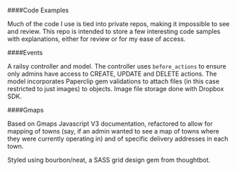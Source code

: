 ####Code Examples

Much of the code I use is tied into private repos, making it impossible to
see and review. This repo is intended to store a few interesting code samples
with explanations, either for review or for my ease of access.


####Events

A railsy controller and model. The controller uses `before_actions` to ensure
only admins have access to CREATE, UPDATE and DELETE actions. The model
incorporates Paperclip gem validations to attach files (in this case restricted to just
images) to objects. Image file storage done with Dropbox SDK.


####Gmaps

Based on Gmaps Javascript V3 documentation, refactored to allow for mapping of 
towns (say, if an admin wanted to see a map of towns where they were currently 
operating in) and of specific delivery addresses in each town. 

Styled using bourbon/neat, a SASS grid design gem from thoughtbot.
